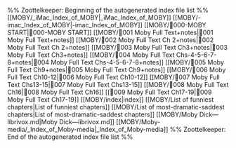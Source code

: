 %% Zoottelkeeper: Beginning of the autogenerated index file list  %%
 [[MOBY/_iMac_Index_of_MOBY|_iMac_Index_of_MOBY]]
 [[MOBY/-imac_Index_of_MOBY|-imac_Index_of_MOBY]]
 [[MOBY/🎤000-MOBY START|🎤000-MOBY START]]
 [[MOBY/🎤001 Moby Full Text+notes|🎤001 Moby Full Text+notes]]
 [[MOBY/🎤002 Moby Full Text Ch 2+notes|🎤002 Moby Full Text Ch 2+notes]]
 [[MOBY/🎤003 Moby Full Text Ch3+notes|🎤003 Moby Full Text Ch3+notes]]
 [[MOBY/🎤004 Moby Full Text Chs-4-5-6-7-8+notes|🎤004 Moby Full Text Chs-4-5-6-7-8+notes]]
 [[MOBY/🎤005 Moby Full Text Ch9+notes|🎤005 Moby Full Text Ch9+notes]]
 [[MOBY/🎤006 Moby Full Text Ch10-12|🎤006 Moby Full Text Ch10-12]]
 [[MOBY/🎤007 Moby Full Text Chs13-15|🎤007 Moby Full Text Chs13-15]]
 [[MOBY/🎤008 Moby Full Text Ch16|🎤008 Moby Full Text Ch16]]
 [[🎤009 Moby Full Text Ch17-19|🎤009 Moby Full Text Ch17-19]]
 [[MOBY/index|index]]
 [[MOBY/List of funniest chapters|List of funniest chapters]]
 [[MOBY/List of most-dramatic-saddest chapters|List of most-dramatic-saddest chapters]]
 [[MOBY/Moby Dick—librivox.md|Moby Dick—librivox.md]]
 [[MOBY/Moby-media/_Index_of_Moby-media|_Index_of_Moby-media]]
%% Zoottelkeeper: End of the autogenerated index file list  %%
